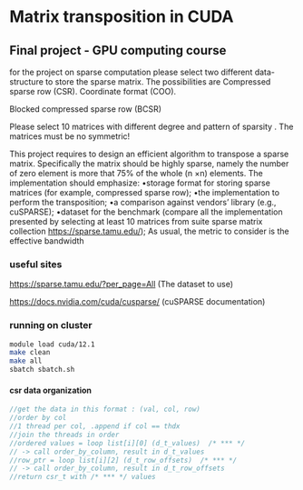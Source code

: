 # Matrix transposition in CUDA
## Final project - GPU computing course 

for the project on sparse computation please select two different data-structure to store the sparse matrix. 
The possibilities are
Compressed sparse row (CSR).
Coordinate format (COO).

Blocked compressed sparse row (BCSR)

Please select 10 matrices with different degree and pattern of sparsity .
The matrices must be no symmetric! 



This project requires to design an efficient algorithm to transpose a sparse matrix. Specifically the
matrix should be highly sparse, namely the number of zero element is more that 75% of the whole
(n ×n) elements. The implementation should emphasize:
•storage format for storing sparse matrices (for example, compressed sparse row);
•the implementation to perform the transposition;
•a comparison against vendors’ library (e.g., cuSPARSE);
•dataset for the benchmark (compare all the implementation presented by selecting at least 10
matrices from suite sparse matrix collection https://sparse.tamu.edu/);
As usual, the metric to consider is the effective bandwidth



### useful sites
https://sparse.tamu.edu/?per_page=All (The dataset to use)

https://docs.nvidia.com/cuda/cusparse/ (cuSPARSE documentation)


### running on cluster
```bash
module load cuda/12.1
make clean
make all
sbatch sbatch.sh
```

#### csr data organization
```c
//get the data in this format : (val, col, row)
//order by col 
//1 thread per col, .append if col == thdx
//join the threads in order
//ordered values = loop list[i][0] (d_t_values)  /* *** */
// -> call order_by_column, result in d_t_values
//row_ptr = loop list[i][2] (d_t_row_offsets)  /* *** */
// -> call order_by_column, result in d_t_row_offsets
//return csr_t with /* *** */ values
```